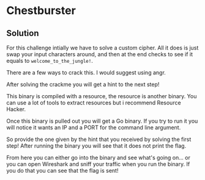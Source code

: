 # Chestburster

## Solution

For this challenge intially we have to solve a custom cipher.
All it does is just swap your input characters around, and then at the end checks to see if it equals to `welcome_to_the_jungle!`.

There are a few ways to crack this. I would suggest using angr.

After solving the crackme you will get a hint to the next step!

This binary is compiled with a resource, the resource is another binary. You can use a lot of tools to extract resources but i recommend Resource Hacker.

Once this binary is pulled out you will get a Go binary. If you try to run it you will notice it wants an IP and a PORT for the command line argument.

So provide the one given by the hint that you received by solving the first step!
After running the binary you will see that it does not print the flag.

From here you can either go into the binary and see what's going on... or you can open Wireshark and sniff your traffic when you run the binary.
If you do that you can see that the flag is sent!
